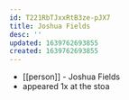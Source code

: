 ```yaml
---
id: T221RbTJxxRtB3ze-pJX7
title: Joshua Fields
desc: ''
updated: 1639762693855
created: 1639762693855
---
```



- [[person]] - Joshua Fields
- appeared 1x at the stoa
